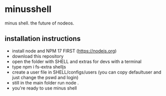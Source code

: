 # minusshell
minus shell. the future of nodeos.

## installation instructions

- install node and NPM 17 FIRST (https://nodejs.org)
- download this repository 
- open the folder with SHELL and extras for devs with a terminal
- type npm i fs-extra shelljs
- create a user file in SHELL/configs/users (you can copy defaultuser and just change the pswd and login)
- still in the main folder run node .
- you're ready to use minus shell
